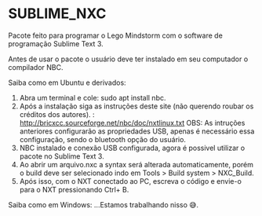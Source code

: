 # SUBLIME_NXC

Pacote feito para programar o Lego Mindstorm com o software de programação Sublime Text 3.

Antes de usar o pacote o usuário deve ter instalado em seu computador o compilador NBC. 

Saiba como em Ubuntu e derivados: 
  1. Abra um terminal e cole: sudo apt install nbc.
  2. Após a instalação siga as instruções deste site (não querendo roubar os créditos dos autores). : http://bricxcc.sourceforge.net/nbc/doc/nxtlinux.txt
  OBS: As intruções anteriores configurarão as propriedades USB, apenas é necessário essa configuração, sendo o bluetooth opção do usuário.
  3. NBC instalado e conexão USB configurada, agora é possivel utilizar o pacote no Sublime Text 3.
  4. Ao abrir um arquivo.nxc a syntax será alterada automaticamente, porém o build deve ser selecionado indo em Tools > Build system > NXC_Build.
  5. Após isso, com o NXT conectado ao PC, escreva o código e envie-o para o NXT pressionando Ctrl+ B.

Saiba como em Windows: ...Estamos trabalhando nisso 😅.
 
  

